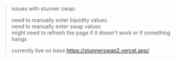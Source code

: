 > issues with stunner swap:
>
> need to manually enter liquidity values  
> need to manually enter swap values  
> might need to refresh the page if it doesn't work or if something hangs
>
> currently live on base https://stunnerswap2.vercel.app/
